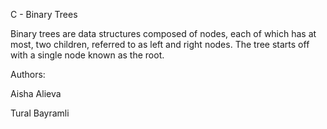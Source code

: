 C - Binary Trees

Binary trees are data structures composed of nodes, each of which has at most, two children, referred to as left and right nodes. The tree starts off with a single node known as the root.

Authors:

Aisha Alieva

Tural Bayramli
